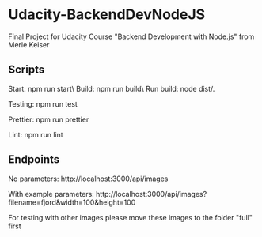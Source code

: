 # Udacity-BackendDevNodeJS
 Final Project for Udacity Course "Backend Development with Node.js" from Merle Keiser

 ## Scripts
 Start: npm run start\\
 Build: npm run build\\
 Run build: node dist/.
 
 Testing: npm run test
 
 Prettier: npm run prettier
 
 Lint: npm run lint

 ## Endpoints
 No parameters: http://localhost:3000/api/images
 
 With example parameters: http://localhost:3000/api/images?filename=fjord&width=100&height=100
 
 For testing with other images please move these images to the folder "full" first
